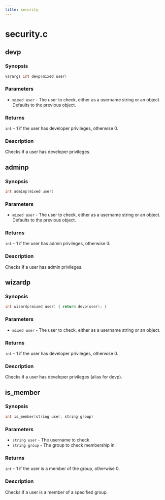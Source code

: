 ```yaml
---
title: security
---
```

# security.c

## devp

### Synopsis

```c
varargs int devp(mixed user)
```

### Parameters

* `mixed user` - The user to check, either as a username string or an object. Defaults to the previous object.

### Returns

`int` - 1 if the user has developer privileges, otherwise 0.

### Description

Checks if a user has developer privileges.

## adminp

### Synopsis

```c
int adminp(mixed user)
```

### Parameters

* `mixed user` - The user to check, either as a username string or an object. Defaults to the previous object.

### Returns

`int` - 1 if the user has admin privileges, otherwise 0.

### Description

Checks if a user has admin privileges.

## wizardp

### Synopsis

```c
int wizardp(mixed user) { return devp(user); }
```

### Parameters

* `mixed user` - The user to check, either as a username string or an object.

### Returns

`int` - 1 if the user has developer privileges, otherwise 0.

### Description

Checks if a user has developer privileges (alias for devp).

## is_member

### Synopsis

```c
int is_member(string user, string group)
```

### Parameters

* `string user` - The username to check.
* `string group` - The group to check membership in.

### Returns

`int` - 1 if the user is a member of the group, otherwise 0.

### Description

Checks if a user is a member of a specified group.

